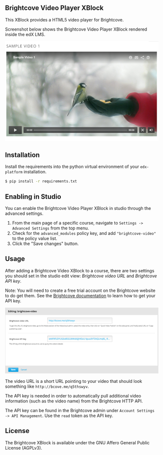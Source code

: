 Brightcove Video Player XBlock
------------------------------

This XBlock provides a HTML5 video player for Brightcove.

Screenshot below shows the Brightcove Video Player XBlock rendered
inside the edX LMS.

![Student view](https://raw.githubusercontent.com/edx-solutions/xblock-brightcove/0f08b1f3c0dbb47d6b698980208871a7055f7e9f/doc/img/student-view.png)

Installation
------------

Install the requirements into the python virtual environment of your
`edx-platform` installation.

```bash
$ pip install -r requirements.txt
```

Enabling in Studio
------------------

You can enable the Brightcove Video Player XBlock in studio through
the advanced settings.

1. From the main page of a specific course, navigate to `Settings ->
   Advanced Settings` from the top menu.
2. Check for the `advanced_modules` policy key, and add
   `"brightcove-video"` to the policy value list.
3. Click the "Save changes" button.

Usage
-----

After adding a Brightcove Video XBlock to a course, there are two
settings you should set in the studio edit view: _Brightcove video
URL_ and _Brightcove API key_.

Note: You will need to create a free trial account on the Brightcove
website to do get them. See the 
[Brightcove documentation](http://support.brightcove.com/en/video-cloud/docs/managing-media-api-tokens#get) 
to learn how to get your API key.

![Edit view](https://raw.githubusercontent.com/edx-solutions/xblock-brightcove/0f08b1f3c0dbb47d6b698980208871a7055f7e9f/doc/img/edit-view.png)

The video URL is a short URL pointing to your video that should look
something like `http://bcove.me/q5thswyv`.

The API key is needed in order to automatically pull additional video
information (such as the video name) from the Brightcove HTTP API.

The API key can be found in the Brightcove admin under `Account
Settings -> API Management`. Use the `read` token as the API key.

License
-------

The Brightcove XBlock is available under the GNU Affero General
Public License (AGPLv3).
